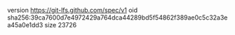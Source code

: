 version https://git-lfs.github.com/spec/v1
oid sha256:39ca7600d7e4972429a764dca44289bd5f54862f389ae0c5c32a3ea45a0e1dd3
size 23726
